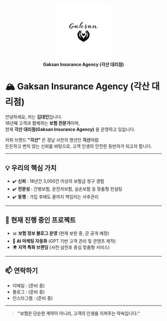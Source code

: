 <p align="center">
  <img src="./logo.png" alt="각산 대리점 로고" width="180"><br/>
  <b>Gaksan Insurance Agency (각산 대리점)</b>
</p>

# 🏔️ Gaksan Insurance Agency (각산 대리점)

안녕하세요, 저는 **김대인**입니다.  
18년째 고객과 함께하는 **보험 전문가**이며,  
현재 **각산 대리점(Gaksan Insurance Agency)** 을 운영하고 있습니다.  

저희 브랜드 **"각산"** 은 경남 사천의 명산인 **각산**처럼  
든든하고 변치 않는 신뢰를 바탕으로, 고객 인생의 안전한 동반자가 되고자 합니다.  

---

## 💡 우리의 핵심 가치
- ✔️ **신뢰** : 18년간 3,000건 이상의 보험금 청구 경험  
- ✔️ **전문성** : 간병보험, 운전자보험, 실손보험 등 맞춤형 컨설팅  
- ✔️ **동행** : 가입 후에도 끝까지 책임지는 사후관리  

---

## 🚀 현재 진행 중인 프로젝트
- 📊 **보험 정보 블로그 운영** (현재 보완 중, 곧 공개 예정)  
- 🤖 **AI 마케팅 자동화** (GPT 기반 고객 관리 및 콘텐츠 제작)  
- 🌍 **지역 특화 브랜딩** (사천·삼천포 중심 맞춤형 서비스)  

---

## 📫 연락하기
- 이메일 : (준비 중)  
- 블로그 : (준비 중)  
- 인스타그램 : (준비 중)  

---

> **"보험은 단순한 계약이 아니라, 고객의 인생을 지켜주는 약속입니다."**
